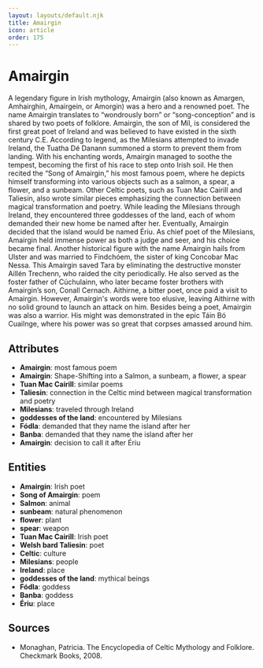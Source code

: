 ```yaml
---
layout: layouts/default.njk
title: Amairgin
icon: article
order: 175
---
```

# Amairgin

A legendary figure in Irish mythology, Amairgin (also known as Amargen, Amhairghin, Amairgein, or Amorgin) was a hero and a renowned poet. The name Amairgin translates to “wondrously born” or “song-conception” and is shared by two poets of folklore. Amairgin, the son of Míl, is considered the first great poet of Ireland and was believed to have existed in the sixth century C.E. According to legend, as the Milesians attempted to invade Ireland, the Tuatha Dé Danann summoned a storm to prevent them from landing. With his enchanting words, Amairgin managed to soothe the tempest, becoming the first of his race to step onto Irish soil. He then recited the “Song of Amairgin,” his most famous poem, where he depicts himself transforming into various objects such as a salmon, a spear, a flower, and a sunbeam. Other Celtic poets, such as Tuan Mac Cairill and Taliesin, also wrote similar pieces emphasizing the connection between magical transformation and poetry. While leading the Milesians through Ireland, they encountered three goddesses of the land, each of whom demanded their new home be named after her. Eventually, Amairgin decided that the island would be named Ériu. As chief poet of the Milesians, Amairgin held immense power as both a judge and seer, and his choice became final. Another historical figure with the name Amairgin hails from Ulster and was married to Findchóem, the sister of king Concobar Mac Nessa. This Amairgin saved Tara by eliminating the destructive monster Aillén Trechenn, who raided the city periodically. He also served as the foster father of Cúchulainn, who later became foster brothers with Amairgin’s son, Conall Cernach. Aithirne, a bitter poet, once paid a visit to Amairgin. However, Amairgin's words were too elusive, leaving Aithirne with no solid ground to launch an attack on him. Besides being a poet, Amairgin was also a warrior. His might was demonstrated in the epic Táin Bó Cuailnge, where his power was so great that corpses amassed around him.

## Attributes

- **Amairgin**: most famous poem
- **Amairgin**: Shape-Shifting into a Salmon, a sunbeam, a flower, a spear
- **Tuan Mac Cairill**: similar poems
- **Taliesin**: connection in the Celtic mind between magical transformation and poetry
- **Milesians**: traveled through Ireland
- **goddesses of the land**: encountered by Milesians
- **Fódla**: demanded that they name the island after her
- **Banba**: demanded that they name the island after her
- **Amairgin**: decision to call it after Ériu

## Entities

- **Amairgin**: Irish poet
- **Song of Amairgin**: poem
- **Salmon**: animal
- **sunbeam**: natural phenomenon
- **flower**: plant
- **spear**: weapon
- **Tuan Mac Cairill**: Irish poet
- **Welsh bard Taliesin**: poet
- **Celtic**: culture
- **Milesians**: people
- **Ireland**: place
- **goddesses of the land**: mythical beings
- **Fódla**: goddess
- **Banba**: goddess
- **Ériu**: place

## Sources

- Monaghan, Patricia. The Encyclopedia of Celtic Mythology and Folklore. Checkmark Books, 2008.

